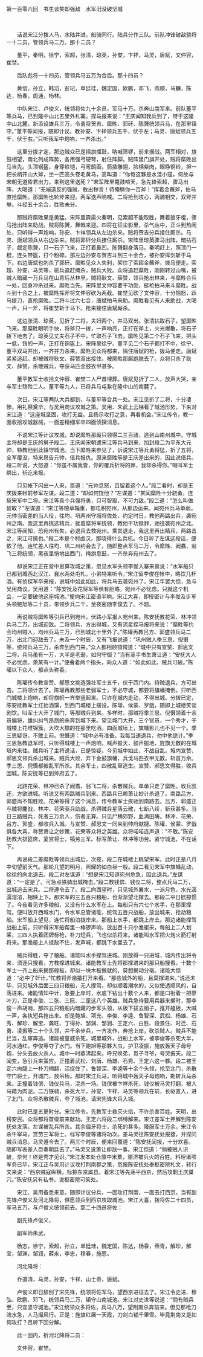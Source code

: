 第一百零六回　书生谈笑却强敌　水军汨没破坚城

　

　　话说宋江分拨人马，水陆并进，船骑同行。陆兵分作三队。前队冲锋破敌骁将一十二员，管领兵马二万。那十二员？

　　董平，秦明，徐宁，索超，张清，琼英，孙安，卞祥，马灵，唐斌，文仲容，崔埜。

　　后队彪将一十四员，管领兵马五万为合后。那十四员？

　　黄信，孙立，韩滔，彭玘，单廷珪，魏定国，欧鹏，邓飞，燕顺，马麟，陈达，杨春，周通，杨林。

　　中队宋江、卢俊义，统领将佐九十余员，军马十万。杀奔山南军来。前队董平等兵马，已到隆中山北五里外札寨。探马报来说：“王庆闻知我兵到了，特于这隆中山北麓，新添设雄兵三万，令勇将贺吉、縻貹、郭矸、陈贇统领兵马，在那里镇守。”董平等闻报，随即计议。教孙安、卞祥领兵五千，伏于左；马灵、唐斌领兵五千，伏于右。”只听我军中炮响，一齐杀出。”

　　这里分拨才定，那边贼众已是摇旗擂鼓，呐喊筛锣，前来搦战。两军相对，旗鼓相望，南北列成阵势，各用强弓硬弩，射住阵脚。贼阵里门旗开处，贼将縻貹出马当先。头顶钢盔，身穿铁铠，弓弯鹊画，箭插雕翎，脸横紫肉，眼睁铜铃，担一把长柄开山大斧，坐一匹高头卷毛黄马，高叫道：“你每这夥是水洼小寇，何故与宋朝无道昏君出力，来到这里送死？”宋军阵里鼍鼓喧天，急先锋索超，骤马出阵，大喝道：“无端造反的强贼，敢出秽言！待俺劈你一百斧！”挥着金蘸斧，拍马直抢縻貹。那縻貹也轮斧来迎。两军迭声呐喊。二将抢到垓心，两骑相交，双斧并举。斗经五十余合，胜败未分。

　　那贼将縻貹果是勇猛。宋阵里霹雳火秦明，见索超不能取胜，舞着狼牙棍，骤马抢出阵来助战。贼将陈贇，舞戟来迎。四将在征尘影里，杀气丛中，正斗到热闹处，只听得一声炮响，孙安、卞祥领兵从左边杀来。贼将贺吉分兵接住厮杀。马灵、唐斌领兵从右边杀来。贼将郭矸分兵接住厮杀。宋阵里琼英骤马出阵，暗拈石子，觑定陈贇，只一石子飞来，正打着鼻凹。陈贇翻身落马。秦明赶上，照顶门一棍，连头带盔，打个粉碎。那左边孙安与贺吉斗到三十余合，被孙安挥剑斩于马下。右边唐斌也刺杀了郭矸。縻貹见众人失利，架住了索超金蘸斧，拨马便走。索超、孙安、马灵等，驱兵追赶掩杀，贼兵大败。众将追赶縻貹，刚刚转过山嘴，被贼人暗藏一万兵马在山背后丛林里，贼将耿文、薛赞，领兵抢出林来，与縻貹合兵一处，回身冲杀过来。縻貹当先。宋阵里文仲容要干功勋，挺枪拍马来斗縻貹。战斗到十合之上，被縻貹挥斧将文仲容砍为两截。崔埜见砍了文仲容，十分恼怒，跃马提刀，直抢縻貹。二将斗过六七合，唐斌拍马来助。縻貹看见有人来助战，大喝一声，只一斧，将崔埜斩于马下。抢来接住唐斌厮杀。

　　这边张清、琼英，见折了二将，夫妇两个，并马双出。张清拈取石子，望縻貹飞来。那縻貹眼明手快，将斧只一拨，一声响亮，正打在斧上，火光爆散，将石子拨下地去了。琼英见丈夫石子不中，忙取石子飞去。縻貹见第二个石子飞来，把头一低，铛的一声，正打在铜盔上。宋阵里徐宁、董平见二个石子都打不中，徐宁、董平双马并出，一齐并力杀来。縻貹见众将都来，隔住唐斌的枪，拨马便走。唐斌紧紧追赶。却被贼将耿文、薛赞双出接住。被縻貹那厮跑脱去了。众将只杀了耿文、薛赞，杀散贼兵，夺获马匹金鼓衣甲甚多。

　　董平教军士收拾文仲容、崔埜二人尸首埋葬。唐斌见折了二人，放声大哭，亲与军士殡殓二人。董平等九人，已将兵马屯紥在隆中山的南麓了。

　　次日，宋江等两队大兵都到，与董平等合兵一处。宋江见折了二将，十分凄惨。用礼祭奠毕，与吴用商议攻城之策。吴用、朱武上云梯看了城池形势，下来对宋江道：“这座城坚固，攻打无益。且扬示攻打之意，再看机会。”宋江传令，教一面收拾攻城器械，一面差精细军卒四面侦探消息。

　　不说宋江等计议攻城，却说縻貹那厮只领得二三百骑，逃到山南州城中。守城主将却是王庆的舅子段二。王庆闻宋朝遣宋江等兵马到来，加封段二为平东大元帅，特教他到此镇守城池。当下縻貹来参见了，诉说宋江等兵勇将猛，折了五将，全军覆没，特来恳告元帅，借兵报仇。原来縻貹等是王庆差出来的，因此说借兵。段二听说，大怒道：“你虽不属我管，你的覆兵折将的罪，我却杀得你。”喝叫军士绑出，斩讫来报。

　　只见帐下闪出一人来，禀道：“元帅息怒，且留着这个人。”段二看时，却是王庆拨来帐前参军左谋。段二道：“却如何饶他？”左谋道：“某闻縻貹十分骁勇，连斩宋军中二将。宋江等真个兵强将勇，只可智取，不可力敌。”段二道：“怎么叫做智取？”左谋道：“宋江等粮草辎重，都屯积宛州，从那边运来。闻宛州兵马单弱。元帅当密差的当人役，往均、巩两州守城将佐处，约定时日，教他两路出兵，袭宛州之南。我这里再挑选精兵，就着縻将军统领，教他干功赎罪，驰往袭宛州之北。宋江等闻知，恐宛州有失，必退兵去救宛州。乘其退走，我这里再出精兵，两路击之，宋江可擒也。”段二本是个村卤汉，那晓得什么兵机。今日听了左谋这段话，便依了他。连忙差人往均、巩二州约会去了。随即整点军马二万，令縻貹、阙翥、翁飞三将统领，黑夜里悄地出西门，掩旗息鼓，一齐杀奔宛州去了。

　　却说宋江正在营中思算攻城之策，忽见水军头领李俊入寨来禀说：“水军船只已都到城西北汉江、襄水两处屯札。小弟特来听令。”宋江留李俊在帐中，略饮几杯酒。有侦探军卒来报，说城中如此如此，将兵马去袭宛州了。宋江年罢大惊，急与吴用商议。吴用道：“陈安抚及花将军等俱有胆略，宛州不必忧虑。只就这个机会，一定要破他这座城池。”便向宋江密语半晌。宋江大喜，即授密计与李俊及步军头领鲍旭等二十员，带领步兵二千，至夜密随李俊去了。不题。

　　再说贼将縻貹等引兵已到宛州，伏路小军报人宛州来。陈安抚教花荣、林冲领兵马二万，出城迎敌。二将领兵，方出得城，又有流星探马报将来说：“縻貹等约会均州贼人，均州兵马三万，已到城北十里外了。”陈瓘再教吕方、郭盛领兵马二万，出北门迎敌去了。未及一个时辰，又有飞报说道：“巩州贼人季三思、倪慑等，统领兵马三万，杀奔到西门来。”众人都相顾错愕道：“城中只有宣赞、郝思文二将，兵马虽有一万，大半是老弱，如何守御？”当有圣手书生萧让道：“安抚大人不必忧虑。萧某有一计。”便叠着两个指头，向众人道：“如此如此，贼兵可破。”陈瓘以下众人，都点头称善。

　　陈瓘传令教宣赞、郝思文挑选强壮军士五千，伏于西门内。待贼退兵，方可出击。二将领计去了。陈瓘再教那些老弱军士，不必守城，都要将旗幡掩倒。只听西门城楼上炮响，却将旗帜一齐举竖起来。只许在城内走动，不得出城。分拨已定，陈安抚教军士扛抬酒馔，到西门城楼上摆设。陈瓘、侯蒙、罗戩，随即上城楼笑谈剧饮。叫军士大开了城门，等那贼兵到来。多样时，那贼将季三思、倪慑领着十余员偏将，雄纠纠气昂昂的杀奔到城下来。望见城门大开，三个官员，一个秀才，于城楼上花堆锦簇，大吹大擂的在那里吃酒。四面城垣上，旗幡影儿也不见一个。季三思疑讶，不敢上前。倪慑道：“城中必有准备。我每当速退兵，勿中他诡计。”季三思急教退军时，只听得城楼上一声炮响，喊声振天，鼓声振地，旌旗无数的在城垣内来往。贼兵听了主将说话，已是惊疑。今见城中如此，不战自乱。城内宣赞、郝思文领兵杀出城来。贼兵大败，弃下金鼓旗幡，兵戈马匹衣甲无数。斩首万余。季三思、倪慑都被乱军所杀。其余军士，四散乱窜逃生。宣赞、郝思文得胜，收兵回城。陈安抚等已到帅府去了。

　　北路花荣、林冲已杀了阙翥、翁飞二将，杀散贼兵。单单只走了縻貹。收兵凯还，方欲进城。听说又有两路贼兵到来。西路兵已赖萧让妙计杀退了。南路吕方、郭盛尚不知胜败。花荣等得了这个消息，传令教军士疾驰到南路去。吕方、郭盛正与贼将鏖战，林冲、花荣驱兵助战，杀得贼兵星落云散，七断八续，斩获甚多。当日三路贼兵，死者三万余人，伤者无算。只见尸横郊野，血满田畴。林冲、花荣、吕方、郭盛，都收兵入城。与宣赞、郝思文一同来到帅府献捷。陈瓘、侯蒙、罗戩俱各大喜，称赞萧让之妙策，花荣等众将之英雄。众将喏喏连声道：“不敢。”陈安抚教大排筵席，宴赏将士，犒劳三军。标写萧让、林冲等功劳。紧守城池，不在话下。

　　再说段二差縻貹等领兵出城后，次夜，段二在城楼上眺望宋军。此时正是八月中旬望前天气。那轮几望的明月，照耀的如白昼一般。段二看见宋军中旗幡乱动，徐徐的向北退去。段二对左谋道：“想是宋江知道宛州危急，因此退兵。”左谋道：“一定是了。可急点铁骑出城掩击。”段二教钱傧、钱仪二将，整点兵马二万，出城追击宋兵。二将遵令去了。段二向西望时，只见城外襄水，一派月色，水光潺潺溶溶，相映上下。那宋军的三五百只粮船，也渐渐望北撑去。那段二平日掳掠惯了。今夜看见许多粮船，又没有什么水军在上。每船只有六七个水手，在那里撑驾。便叫放开西城水门，令水军总管诸能，统驾五百只战船，放出城来，抢劫粮船。宋军船上望见，连忙将船泊拢岸来。那船上水手，都跳上岸去。那边诸能撑驾战船上前。只听得宋军船帮里一棒锣声响，放出百十只小渔艇来，每船上二人划桨，三四人执着团牌标枪，朴刀短兵，飞也似杀将来。诸能叫水军把火炮火箭打射将来。那渔艇上人抵敌不住，发声喊，都跳下水里去了。

　　贼兵得胜，夺了粮船。诸能叫水手撑驾进城。刚放得一只进城，城内传出将令来，须逐只搜看，方教撑进城来。诸能教军士先将那撑进来的那只船搜看。十数个军士一齐上船来揭那艎板，却似一块木板做就的，莫想揭动分毫。诸能大惊道：“必中了奸计。”忙教将斧凿撬打开来看。“那些城外的船，且莫撑进来。”说还未毕，只见城外后面三四只粮船，无人撑驾，却似顺着潮水的，又似使透顺风的，自荡进来。诸能情知中计，急要上岸时，水底下钻出十数个人来，都是口衔着一把蓼叶刀，正是李俊、二张、三阮、二童这八个英雄。贼兵急待要用兵器来搠时，那李俊一声胡哨，那四五只粮船内暗藏的步军头领，从板下拔去梢子，推开艎板，大喊一声，各执短兵抢出来。却是鲍旭、项充、李俊、李逵、鲁智深、武松、杨雄、石秀、解珍、解宝、龚旺、丁得孙、邹渊、邹润、王定六、白胜、段景住、时迁、石勇、凌振等二十个头领，并千余步兵，一齐发作，奔抢上岸，砍杀贼人。贼兵不能拦当，乱窜奔逃。诸能被童威杀死。城里城外，战船上水军，被李俊等杀死大半，河水通红。李俊等夺了水门。当下鲍旭等那夥大虫，护卫凌振，施放轰天子母号炮，分头去放火杀人。城中一时鼎沸起来。呼兄唤弟，觅子寻爷，号哭振天。段二闻变，急引兵来策应。正撞着武松、刘唐、杨雄、石秀、王定六这一夥。段二被王定六向腿上一朴刀搠翻，活捉住了。鲁智深、李逵等十余个头领，抢至北门，杀散守门将士，开城门，放吊桥。那时宋江兵马，听得城中轰天子母炮响，勒转兵马杀来。正撞着钱傧、钱仪兵马，混杀一场。钱傧被卞祥杀死，钱仪被马灵打翻，被人马踏为肉泥。二万铁骑，杀死大半，孙安、卞祥、马灵等领兵在前，长驱直入，进了北门。众将杀散贼兵，夺了城池。请宋先锋大兵入城。

　　此时已是五更时分。宋江传令，先教军士救灭火焰，不许杀害百姓。天明，出榜安民。众将都将首级前来献功。王定六将段二绑缚解来。宋江差军士押解到陈安抚处发落。左谋被乱兵所杀。其余偏牙将士，杀死的甚多。降服军士万余。宋江令杀牛宰马，赏劳三军将士。标写李俊等诸将功次。差马灵往陈安抚处报捷，并探问贼兵消息。马灵遵令去了。两三个时辰，便来回覆道：“陈安抚闻报，十分欢喜。随即写表差人赍奏朝廷去了。”马灵又说萧让却敌一事。宋江惊道：“倘被贼人识破，奈何！终是秀才见识。”宋江发本处仓廪中米粟，赈济被兵火的百姓。料理诸项军务已毕，宋江正与吴用计议攻打荆南郡之策，忽报陈安抚处奉枢密院札文，转行文来说：“西京贼寇纵横，标掠东京属县。着宋江等先荡平西京，然后攻剿王庆巢穴。”陈安抚另有私书，说枢密院可笑处。

　　宋江、吴用备悉来意。随即计议分兵，一面攻打荆南，一面去打西京。当有副先锋卢俊义及河北降将，俱愿领兵到西京攻取城池。宋江大喜，拨将佐二十四员，军马五万，与卢俊义统领前去。那二十四员将佐：

　　副先锋卢俊义，

　　副军师朱武，

　　杨志，徐宁，索超，孙立，单廷珪，魏定国，陈达，杨春，燕青，解珍，解宝，邹渊，邹润，薛永，李忠，穆春，施恩。

　　河北降将：

　　乔道清，马灵，孙安，卞祥，山士奇，唐斌。

　　卢俊义即日辞别了宋先锋，统领将佐军马，望西京进征去了。宋江令史进、穆弘、欧鹏、邓飞，统领兵马二万，镇守山南城池。宋江对史进等说道：“倘有贼兵至，只宜坚守城池。”宋江统领众多将佐，兵马八万，望荆南杀奔前来。但见那枪刀流水急，人马撮风行。正是：旌旗红展一天霞，刀剑白铺千里雪。毕竟荆南又是如何攻打？且听下回分解。

　　此一回内，折河北降将二员：

　　文仲容，崔埜。

